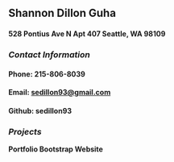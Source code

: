 ## Shannon Dillon Guha
#### 528 Pontius Ave N Apt 407 Seattle, WA 98109

### _Contact Information_
#### Phone: 215-806-8039
#### Email: sedillon93@gmail.com
#### Github: sedillon93

### _Projects_
**Portfolio Bootstrap Website**
